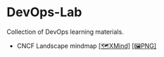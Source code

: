 # DevOps-Lab

Collection of DevOps learning materials.

- CNCF Landscape mindmap [[🗺️XMind]](https://l.amindeed.com/gcncfmap) [[🖼️PNG]](/assets/Cloud-Native-Map.png)
